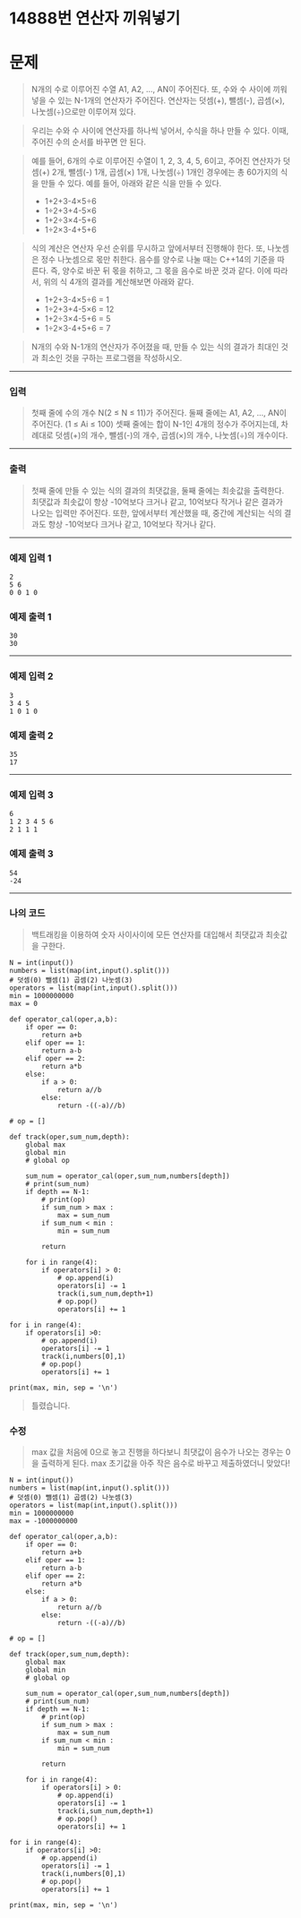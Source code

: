 # 14888번 연산자 끼워넣기
# 문제
> N개의 수로 이루어진 수열 A1, A2, ..., AN이 주어진다. 또, 수와 수 사이에 끼워넣을 수 있는 N-1개의 연산자가 주어진다. 연산자는 덧셈(+), 뺄셈(-), 곱셈(×), 나눗셈(÷)으로만 이루어져 있다.

> 우리는 수와 수 사이에 연산자를 하나씩 넣어서, 수식을 하나 만들 수 있다. 이때, 주어진 수의 순서를 바꾸면 안 된다.

> 예를 들어, 6개의 수로 이루어진 수열이 1, 2, 3, 4, 5, 6이고, 주어진 연산자가 덧셈(+) 2개, 뺄셈(-) 1개, 곱셈(×) 1개, 나눗셈(÷) 1개인 경우에는 총 60가지의 식을 만들 수 있다. 예를 들어, 아래와 같은 식을 만들 수 있다.  
>- 1+2+3-4×5÷6  
>- 1÷2+3+4-5×6  
>- 1+2÷3×4-5+6  
>- 1÷2×3-4+5+6  

> 식의 계산은 연산자 우선 순위를 무시하고 앞에서부터 진행해야 한다. 또, 나눗셈은 정수 나눗셈으로 몫만 취한다. 음수를 양수로 나눌 때는 C++14의 기준을 따른다. 즉, 양수로 바꾼 뒤 몫을 취하고, 그 몫을 음수로 바꾼 것과 같다. 이에 따라서, 위의 식 4개의 결과를 계산해보면 아래와 같다.
>- 1+2+3-4×5÷6 = 1
>- 1÷2+3+4-5×6 = 12
>- 1+2÷3×4-5+6 = 5
>- 1÷2×3-4+5+6 = 7  

> N개의 수와 N-1개의 연산자가 주어졌을 때, 만들 수 있는 식의 결과가 최대인 것과 최소인 것을 구하는 프로그램을 작성하시오.
---
### 입력
> 첫째 줄에 수의 개수 N(2 ≤ N ≤ 11)가 주어진다. 둘째 줄에는 A1, A2, ..., AN이 주어진다. (1 ≤ Ai ≤ 100) 셋째 줄에는 합이 N-1인 4개의 정수가 주어지는데, 차례대로 덧셈(+)의 개수, 뺄셈(-)의 개수, 곱셈(×)의 개수, 나눗셈(÷)의 개수이다. 
---
### 출력
> 첫째 줄에 만들 수 있는 식의 결과의 최댓값을, 둘째 줄에는 최솟값을 출력한다. 최댓값과 최솟값이 항상 -10억보다 크거나 같고, 10억보다 작거나 같은 결과가 나오는 입력만 주어진다. 또한, 앞에서부터 계산했을 때, 중간에 계산되는 식의 결과도 항상 -10억보다 크거나 같고, 10억보다 작거나 같다.
---
### 예제 입력 1
```
2
5 6
0 0 1 0
```
### 예제 출력 1
```
30
30
```
---
### 예제 입력 2
```
3
3 4 5
1 0 1 0
```
### 예제 출력 2
```
35
17
```
---
### 예제 입력 3
```
6
1 2 3 4 5 6
2 1 1 1
```
### 예제 출력 3
```
54
-24
```
---
### 나의 코드
> 백트래킹을 이용하여 숫자 사이사이에 모든 연산자를 대입해서 최댓값과 최솟값을 구한다.
```
N = int(input())
numbers = list(map(int,input().split()))
# 덧셈(0) 뺄셈(1) 곱셈(2) 나눗셈(3)
operators = list(map(int,input().split()))
min = 1000000000
max = 0

def operator_cal(oper,a,b):
    if oper == 0:
        return a+b
    elif oper == 1:
        return a-b
    elif oper == 2:
        return a*b
    else:
        if a > 0:
            return a//b
        else:
            return -((-a)//b)

# op = []

def track(oper,sum_num,depth):
    global max
    global min
    # global op

    sum_num = operator_cal(oper,sum_num,numbers[depth])
    # print(sum_num)
    if depth == N-1:
        # print(op)
        if sum_num > max :
            max = sum_num
        if sum_num < min :
            min = sum_num
        
        return
    
    for i in range(4):
        if operators[i] > 0:
            # op.append(i)
            operators[i] -= 1
            track(i,sum_num,depth+1)
            # op.pop()
            operators[i] += 1
        
for i in range(4):
    if operators[i] >0:
        # op.append(i)
        operators[i] -= 1
        track(i,numbers[0],1)
        # op.pop()
        operators[i] += 1

print(max, min, sep = '\n')
```
> 틀렸습니다.
### 수정
> max 값을 처음에 0으로 놓고 진행을 하다보니 최댓값이 음수가 나오는 경우는 0을 출력하게 된다. max 초기값을 아주 작은 음수로 바꾸고 제출하였더니 맞았다!
```
N = int(input())
numbers = list(map(int,input().split()))
# 덧셈(0) 뺄셈(1) 곱셈(2) 나눗셈(3)
operators = list(map(int,input().split()))
min = 1000000000
max = -1000000000

def operator_cal(oper,a,b):
    if oper == 0:
        return a+b
    elif oper == 1:
        return a-b
    elif oper == 2:
        return a*b
    else:
        if a > 0:
            return a//b
        else:
            return -((-a)//b)

# op = []

def track(oper,sum_num,depth):
    global max
    global min
    # global op

    sum_num = operator_cal(oper,sum_num,numbers[depth])
    # print(sum_num)
    if depth == N-1:
        # print(op)
        if sum_num > max :
            max = sum_num
        if sum_num < min :
            min = sum_num
        
        return
    
    for i in range(4):
        if operators[i] > 0:
            # op.append(i)
            operators[i] -= 1
            track(i,sum_num,depth+1)
            # op.pop()
            operators[i] += 1
        
for i in range(4):
    if operators[i] >0:
        # op.append(i)
        operators[i] -= 1
        track(i,numbers[0],1)
        # op.pop()
        operators[i] += 1

print(max, min, sep = '\n')
```
 